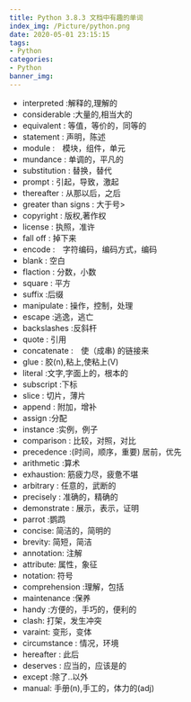 ```yaml
---
title: Python 3.8.3 文档中有趣的单词
index_img: /Picture/python.png
date: 2020-05-01 23:15:15
tags:
- Python
categories:
- Python
banner_img:
---
```

- interpreted :解释的,理解的
- considerable :大量的,相当大的
- equivalent : 等值，等价的，同等的
- statement : 声明，陈述
- module :　模块，组件，单元
- mundance : 单调的，平凡的
- substitution : 替换，替代
- prompt : 引起，导致，激起
- thereafter : 从那以后，之后
- greater than signs : 大于号>
- copyright : 版权,著作权
- license : 执照，准许
- fall off : 掉下来
- encode :　字符编码，编码方式，编码
- blank : 空白
- flaction : 分数，小数
- square : 平方
- suffix :后缀
- manipulate : 操作，控制，处理
- escape :逃逸，逃亡
- backslashes :反斜杆
- quote : 引用
- concatenate :　使（成串) 的链接来
- glue : 胶(n),粘上,使粘上(V)
- literal :文字,字面上的，根本的
- subscript :下标
- slice : 切片，薄片
- append : 附加，增补
- assign :分配
- instance :实例，例子
- comparison : 比较，对照，对比
- precedence :(时间，顺序，重要) 居前，优先
- arithmetic :算术
- exhaustion: 筋疲力尽，疲惫不堪
- arbitrary : 任意的，武断的
- precisely : 准确的，精确的
- demonstrate : 展示，表示，证明
- parrot :鹦鹉
- concise: 简洁的，简明的
- brevity: 简短，简洁
- annotation: 注解
- attribute: 属性，象征
- notation: 符号
- comprehension :理解，包括
- maintenance :保养
- handy :方便的，手巧的，便利的
- clash: 打架，发生冲突
- varaint: 变形，变体
- circumstance : 情况，环境
- hereafter : 此后
- deserves : 应当的，应该是的
- except :除了..以外
- manual: 手册(n),手工的，体力的(adj)
